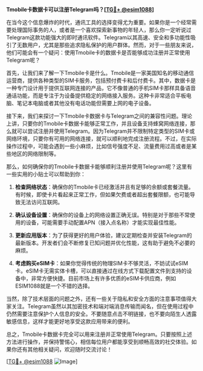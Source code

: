 **Tmobile卡数据卡可以注册Telegram吗？[[TG💪+ @esim1088](https://t.me/s/esim1088)]**

在当今这个信息爆炸的时代，通讯工具的选择变得尤为重要。如果你是一个经常需要处理国际事务的人，或者是一个喜欢探索新事物的年轻人，那么你一定听说过Telegram这款功能强大的即时通讯软件。Telegram以其高速、安全和多功能性吸引了无数用户，尤其是那些追求隐私保护的用户群体。然而，对于一些朋友来说，他们可能会有一个疑问：使用Tmobile卡的数据卡是否能够成功注册并正常使用Telegram呢？

首先，让我们来了解一下Tmobile卡是什么。Tmobile是一家美国知名的移动通信运营商，提供各种类型的SIM卡服务，包括预付费卡和后付费卡。其中，数据卡是一种专门设计用于提供互联网连接的产品，它不像普通的手机SIM卡那样具备语音通话功能，而是专注于为设备提供稳定的网络接入服务。这种卡非常适合平板电脑、笔记本电脑或者其他没有电话功能但需要上网的电子设备。

接下来，我们来探讨一下Tmobile卡数据卡与Telegram之间的兼容性问题。理论上讲，只要你的Tmobile卡数据卡能够正常工作，并且设备支持蜂窝网络连接，那么就可以尝试注册并使用Telegram。因为Telegram并不限制特定类型的SIM卡或网络环境，只要你有可用的网络连接，就可以顺利地完成注册流程。不过，在实际操作过程中，可能会遇到一些小麻烦，比如信号强度不足、流量费用过高或者是某些地区的网络限制等。

那么，如何确保你的Tmobile卡数据卡能够顺利注册并使用Telegram呢？这里有一些实用的小贴士可以帮助到你：

1. **检查网络状态**：确保你的Tmobile卡已经激活并且有足够的余额或套餐流量。有时候，即使卡片看起来正常工作，但如果欠费或者超出套餐限额，也可能导致无法访问互联网。
   
2. **确认设备设置**：确保你的设备上的网络设置正确无误。特别是对于那些不常使用的设备，可能需要手动配置APN（接入点名称）才能实现最佳性能。
   
3. **更新应用版本**：为了获得更好的用户体验，建议定期检查并安装Telegram的最新版本。开发者们会不断修复已知问题并优化性能，这有助于避免不必要的麻烦。
   
4. **考虑购买eSIM卡**：如果你觉得传统的物理SIM卡不够灵活，不妨试试eSIM卡。eSIM卡无需实体卡槽，可以直接通过在线方式下载配置文件到支持的设备中，非常方便快捷。目前市场上有许多优质的eSIM卡供应商，例如ESIM1088就是一个不错的选择。

当然，除了技术层面的问题之外，还有一些关于隐私和安全方面的注意事项值得大家关注。Telegram虽然以其加密技术和端对端消息传输而闻名，但在使用过程中仍然需要注意保护个人信息的安全。不要随意点击不明链接，也不要向陌生人透露敏感信息，这样才能更好地享受这款应用带来的便利。

总之，Tmobile卡数据卡完全可以用来注册并正常使用Telegram。只要按照上述方法进行操作，并保持警惕心，相信每位用户都能享受到顺畅高效的社交体验。如果你还有其他相关疑问，欢迎随时交流讨论！

[[TG💪+ @esim1088](https://t.me/s/esim1088) ![Image](https://i.postimg.cc/4NQfJmqS/Snipaste-2025-05-13-00-14-12.png)]